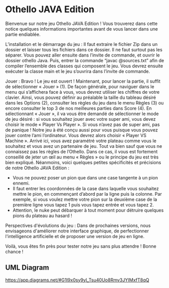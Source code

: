 # Othello JAVA Edition

Bienvenue sur notre jeu Othello JAVA Edition ! Vous trouverez dans cette notice quelques informations importantes avant de vous lancer dans une partie endiablée.

L’installation et le démarrage du jeu : 
Il faut extraire le fichier Zip dans un dossier et laisser tous les fichiers dans ce dossier. Il ne faut surtout pas les séparer. Vous pouvez aller ensuite dans l’invite de commande, et ouvrir le dossier othello Java. Puis, entrer la commande “javac @sources.txt” afin de compiler l’ensemble des classes qui composent le jeu. Vous devrez ensuite exécuter la classe main et le jeu s’ouvrira dans l’invite de commande. 

Jouer : 
Bravo ! Le jeu est ouvert ! Maintenant, pour lancer la partie, il suffit de sélectionner « Jouer » (1). De façon générale, pour naviguer dans le menu qui s’affichera face à vous, vous devrez utiliser les chiffres de votre clavier. Ainsi, vous pouvez définir au préalable la taille du tableau désiré dans les Options (2), consulter les règles du jeu dans le menu Règles (3) ou encore consulter le top 3 de nos meilleures parties dans Score (4). En sélectionnant « Jouer », il va vous être demandé de sélectionner le mode de jeu désiré : si vous souhaitez jouer avec votre super ami, vous devez choisir le mode « Player Vs Player ». Si vous n’avez pas de super ami, pas de panique ! Notre jeu à été conçu aussi pour vous puisque vous pouvez jouer contre l’ami l’ordinateur. Vous devrez alors choisir « Player VS Machine ». 
Arrivé ici, vous avez paramétré votre plateau comme vous le souhaitez et vous avez un partenaire de jeu. Tout va bien sauf que vous ne connaissez pas les règles de l’Othello. Dans ce cas, il vous est fortement conseillé de jeter un œil au menu « Règles » ou le principe du jeu est très bien expliqué. 
Néanmoins, voici quelques petites spécificités et précisions de notre Othello JAVA Edition : 
-	Vous ne pouvez poser un pion que dans une case tangente à un pion ennemi.
-	Il faut entrer les coordonnées de la case dans laquelle vous souhaitez mettre le pion, en commençant d’abord par la ligne puis la colonne. Par exemple, si vous voulez mettre votre pion sur la deuxième case de la première ligne vous tapez 1 puis vous tapez entrée et vous tapez 2.
-	Attention, le nuke peut débarquer à tout moment pour détruire quelques pions du plateau au hasard !

Perspectives d'évolutions du jeu : 
Dans de prochaines versions, nous envisageons d'améliorer notre interface graphique, de perfectionner l'intelligence artificielle et de proposer une version de jeu en ligne. 


Voilà, vous êtes fin près pour tester notre jeu sans plus attendre ! 
Bonne chance ! 		

## UML Diagram
https://app.diagrams.net/#G1I9x0sy9yl_Tsu40Uo8Rmv3JYIMxfT8qQ

